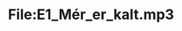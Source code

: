 ---
title: File:E1_Mér_er_kalt.mp3
recording of: Mér er kalt.
reading speed: slow
speaker: E
license: CC0
---